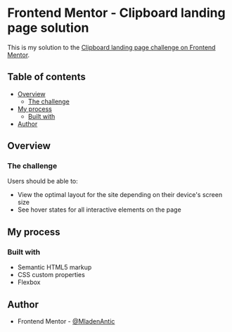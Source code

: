 # Frontend Mentor - Clipboard landing page solution

This is my solution to the [Clipboard landing page challenge on Frontend Mentor](https://www.frontendmentor.io/challenges/clipboard-landing-page-5cc9bccd6c4c91111378ecb9).
## Table of contents

- [Overview](#overview)
  - [The challenge](#the-challenge)
- [My process](#my-process)
  - [Built with](#built-with)
- [Author](#author)

## Overview

### The challenge

Users should be able to:

- View the optimal layout for the site depending on their device's screen size
- See hover states for all interactive elements on the page

## My process

### Built with

- Semantic HTML5 markup
- CSS custom properties
- Flexbox

## Author

- Frontend Mentor - [@MladenAntic](https://www.frontendmentor.io/profile/MladenAntic)
